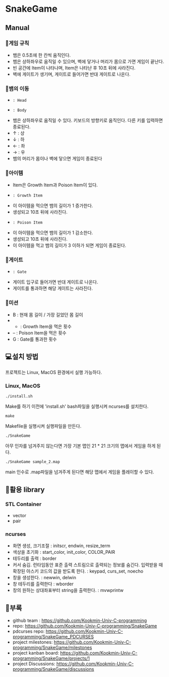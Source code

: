 # SnakeGame

## Manual
### 📙게임 규칙
-	뱀은 0.5초에 한 칸씩 움직인다.
-	뱀은 상하좌우로 움직일 수 있으며, 벽에 닿거나 머리가 몸으로 가면 게임이 끝난다.
-	빈 공간에 Item이 나타나며, Item은 나타난 후 10초 뒤에 사라진다.
-	벽에 게이트가 생기며, 게이트로 들어가면 반대 게이트로 나온다.
### 📙뱀의 이동
-	  : Head
-	  : Body
-	뱀은 상하좌우로 움직일 수 있다. 키보드의 방향키로 움직인다. 다른 키를 입력하면 종료된다.
-	↑ : 상
-	↓ : 하
-	← : 좌
-	→ : 우
-	뱀의 머리가 몸이나 벽에 닿으면 게임이 종료된다
### 📙아이템
-	Item은 Growth Item과 Poison Item이 있다.
-	  : Growth Item
-	이 아이템을 먹으면 뱀의 길이가 1 증가한다.
-	생성되고 10초 뒤에 사라진다.
-	  : Poison Item
-	이 아이템을 먹으면 뱀의 길이가 1 감소한다.
-	생성되고 10초 뒤에 사라진다.
-	이 아이템을 먹고 뱀의 길이가 3 이하가 되면 게임이 종료된다.
### 📙게이트
-	  : Gate
-	게이트 입구로 들어가면 반대 게이트로 나온다.
-	게이트를 통과하면 해당 게이트는 사라진다.
### 📙미션
-	B : 현재 몸 길이 / 가장 길었던 몸 길이
-	+ : Growth Item을 먹은 횟수 
-	– : Poison Item을 먹은 횟수
-	G : Gate를 통과한 횟수

## 💻설치 방법
프로젝트는 Linux, MacOS 환경에서 실행 가능하다.
### Linux, MacOS
```
./install.sh
```
Make를 하기 이전에 'install.sh' bash파일을 실행시켜 ncurses를 설치한다.
```
make
```
Makefile을 실행시켜 실행파일을 만든다.
```
./SnakeGame
```
아무 인자를 넘겨주지 않는다면 가장 기본 맵인 21 * 21 크기의 맵에서 게임을 하게 된다.
```
./SnakeGame sample_2.map
```
main 인수로 .map파일을 넘겨주게 된다면 해당 맵에서 게임을 플레이할 수 있다.

## 📂활용 library
### STL Container
- vector
- pair

### ncurses
- 화면 생성, 크기조절 : initscr, endwin, resize_term
- 색상을 초기화 : start_color, init_color, COLOR_PAIR
-	테두리를 출력 : border
-	커서 숨김. 런타임동안 표준 출력 스트림으로 출력되는 정보를 숨긴다. 입력받을 때 확장된 아스키 코드의 값을 받도록 한다. :  keypad, curs_set, noecho
-	창을 생성한다. : newwin, delwin
-	창 테두리를 출력한다 : wborder
-	창의 원하는 상대좌표부터 string을 출력한다. : mvwprintw

## 📜부록
- github team : https://github.com/Kookmin-Univ-C-programming
- repo:  https://github.com/Kookmin-Univ-C-programming/SnakeGame
- pdcurses repo: https://github.com/Kookmin-Univ-C-programming/SnakeGame_PDCURSES
- project milestones: https://github.com/Kookmin-Univ-C-programming/SnakeGame/milestones
- project kanban board: https://github.com/Kookmin-Univ-C-programming/SnakeGame/projects/1
- project Discussions: https://github.com/Kookmin-Univ-C-programming/SnakeGame/discussions

